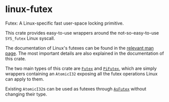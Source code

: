 # linux-futex

Futex: A Linux-specific fast user-space locking primitive.

This crate provides easy-to-use wrappers around the not-so-easy-to-use `SYS_futex` Linux syscall.

The documentation of Linux's futexes can be found in the
[relevant man page](http://man7.org/linux/man-pages/man2/futex.2.html).
The most important details are also explained in the documentation of this crate.

The two main types of this crate are [`Futex`](https://docs.rs/linux-futex/*/linux_futex/struct.Futex.html)
and [`PiFutex`](https://docs.rs/linux-futex/*/linux_futex/struct.PiFutex.html), which are
simply wrappers containing an `AtomicI32` exposing all the futex operations Linux can apply to them.

Existing `AtomicI32`s can be used as futexes through
[`AsFutex`](https://docs.rs/linux-futex/*/linux_futex/trait.AsFutex.html)
without changing their type.

